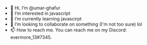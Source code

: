 - 👋 Hi, I’m @umar-ghafur
- 👀 I’m interested in javascript
- 🌱 I’m currently learning javascirpt
- 💞️ I’m looking to collaborate on something (I'm not too sure) lol
- 📫 How to reach me. You can reach me on my Discord: evermore_13#7345.

<!---
umar-ghafur/umar-ghafur is a ✨ special ✨ repository because its `README.md` (this file) appears on your GitHub profile.
You can click the Preview link to take a look at your changes.
--->
